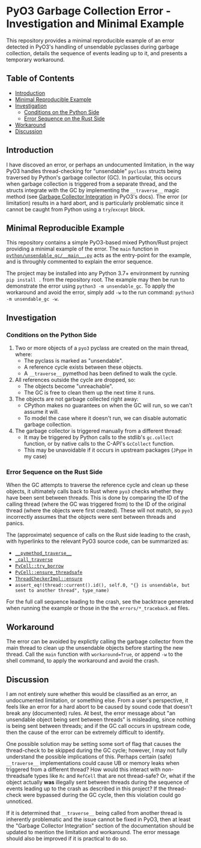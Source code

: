 # PyO3 Garbage Collection Error - Investigation and Minimal Example

This repository provides a minimal reproducible example of an error detected in 
PyO3's handling of unsendable pyclasses during garbage collection, details the 
sequence of events leading up to it, and presents a temporary workaround.


## Table of Contents
* [Introduction](#introduction)
* [Minimal Reproducible Example](#minimal-reproducible-example)
* [Investigation](#investigation)
  * [Conditions on the Python Side](#conditions-on-the-python-side)
  * [Error Sequence on the Rust Side](#error-sequence-on-the-rust-side)
* [Workaround](#workaround)
* [Discussion](#discussion)


## Introduction
I have discoved an error, or perhaps an undocumented limitation, in the way PyO3 
handles thread-checking for "unsendable" `pyclass` structs being traversed by 
Python's garbage collector (GC). In particular, this occurs when garbage collection 
is triggered from a separate thread, and the structs integrate with the GC by 
implementing the `__traverse__` magic method (see [Garbage Collector Integration](https://pyo3.rs/v0.19.1/class/protocols.html#garbage-collector-integration) 
in PyO3's docs). The error (or limitation) results in a hard abort, and is particularly 
problematic since it cannot be caught from Python using a `try`/`except` block.


## Minimal Reproducible Example
This repository contains a simple PyO3-based mixed Python/Rust project 
providing a minimal example of the error. The `main` function in 
[`python/unsendable_gc/__main__.py`](python/unsendable_gc/__main__.py) 
acts as the entry-point for the example, and is throughly commented to 
explain the error sequence.

The project may be installed into any Python 3.7+ environment by running `pip install .` 
from the repository root. The example may then be run to demonstrate the error using 
`python3 -m unsendable_gc`. To apply the workaround and avoid the error, simply add 
`-w` to the run command: `python3 -m unsendable_gc -w`.


## Investigation

### Conditions on the Python Side
1. Two or more objects of a `pyo3` pyclass are created on the main thread, where:
   - The pyclass is marked as "unsendable".
   - A reference cycle exists between these objects.
   - A `__traverse__` pymethod has been defined to walk the cycle.
2. All references outside the cycle are dropped, so:
   - The objects become "unreachable".
   - The GC is free to clean them up the next time it runs.
3. The objects are not garbage collected right away:
   - CPython makes no guarantees on when the GC will run, so we can't assume it will.
   - To model the case where it doesn't run, we can disable automatic garbage collection.
4. The garbage collector is triggered manually from a different thread:
   - It may be triggered by Python calls to the stdlib's `gc.collect` function,
     or by native calls to the C-API's `GcCollect` function.
   - This may be unavoidable if it occurs in upstream packages (`JPype` in my case)

### Error Sequence on the Rust Side
When the GC attempts to traverse the reference cycle and clean up these objects,
it ultimately calls back to Rust where `pyo3` checks whether they have been sent
between threads. This is done by comparing the ID of the calling thread (where
the GC was triggered from) to the ID of the original thread (where the objects
were first created). These will not match, so `pyo3` incorrectly assumes that
the objects were sent between threads and panics.

The (approximate) sequence of calls on the Rust side leading to the crash, with 
hyperlinks  to the relevant PyO3 source code, can be summarized as:
- [`__pymethod_traverse__`](https://github.com/PyO3/pyo3/blob/8bd29722017e51088e97112a8cebd658f61606c4/pyo3-macros-backend/src/pymethod.rs#L420)
- [`_call_traverse`](https://github.com/PyO3/pyo3/blob/8bd29722017e51088e97112a8cebd658f61606c4/src/impl_/pymethods.rs#L272)
- [`PyCell::try_borrow`](https://github.com/PyO3/pyo3/blob/8bd29722017e51088e97112a8cebd658f61606c4/src/pycell.rs#L348)
- [`PyCell::ensure_threadsafe`](https://github.com/PyO3/pyo3/blob/8bd29722017e51088e97112a8cebd658f61606c4/src/pycell.rs#L1025)
- [`ThreadCheckerImpl::ensure`](https://github.com/PyO3/pyo3/blob/8bd29722017e51088e97112a8cebd658f61606c4/src/impl_/pyclass.rs#L1048)
- `assert_eq!(thread::current().id(), self.0, "{} is unsendable, but sent to another thread", type_name)`

For the full call sequence leading to the crash, see the backtrace generated when 
running the example or those in the the `errors/*_traceback.md` files. 


## Workaround
The error can be avoided by explictly calling the garbage collector from the main 
thread to clean up the unsendable objects before starting the new thread. Call 
the `main` function with `workaround=True`, or append `-w` to the shell command, 
to apply the workaround and avoid the crash.


## Discussion
I am not entirely sure whether this would be classified as an error, an undocumented 
limitation, or something else. From a user's perspective, it feels like an error for 
a hard abort to be caused by sound code that doesn't break any (documented) rules. 
At best, the error message about "an unsendable object being sent between threads" 
is misleading, since nothing is being sent between threads; and if the GC call occurs 
in upstream code, then the cause of the error can be extremely difficult to identify.

One possible solution may be setting some sort of flag that causes the thread-check 
to be skipped during the GC cycle; however, I may not fully understand the possible 
implications of this. Perhaps certain (safe) `__traverse__` implementations could 
cause UB or memory leaks when triggered from a different thread? How would this 
interact with non-threadsafe types like `Rc` and `RefCell` that are not thread-safe?
Or, what if the object actually **was** illegally sent between threads during the 
sequence of events leading up to the crash as described in this project? If the 
thread-check were bypassed during the GC cycle, then this violation could go 
unnoticed.

If it is determined that `__traverse__` being called from another thread is inherently 
problematic and the issue cannot be fixed in PyO3, then at least the "Garbage Collector 
Integration" section of the documentation should be updated to mention the limitation 
and workaround. The error message should also be improved if it is practical to do so.
